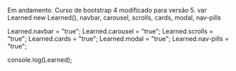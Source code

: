 Em andamento.
Curso de bootstrap 4 modificado para versão 5.
var Learned new Learned(),
   navbar,
   carousel,
   scrolls,
   cards,
   modal,
   nav-pills

Learned.navbar          = "true";
Learned.carousel        = "true";
Learned.scrolls         = "true";
Learned.cards           = "true";
Learned.modal           = "true";
Learned.nav-pills           = "true";


console.log(Learned);
